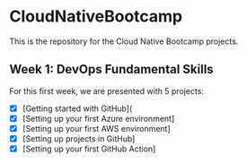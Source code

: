 # CloudNativeBootcamp
This is the repository for the Cloud Native Bootcamp projects.

## Week 1: DevOps Fundamental Skills

For this first week, we are presented with 5 projects:

- [x] [Getting started with GitHub](
- [x] [Setting up your first Azure environment]
- [x] [Setting up your first AWS environment]
- [x] [Setting up projects in GitHub]
- [x] [Setting up your first GitHub Action]

